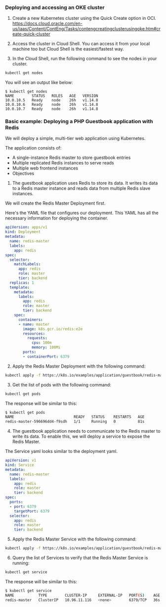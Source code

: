 ### Deploying and accessing an OKE cluster

1. Create a new Kubernetes cluster using the Quick Create option in OCI.
https://docs.cloud.oracle.com/en-us/iaas/Content/ContEng/Tasks/contengcreatingclusterusingoke.htm#create-quick-cluster

2. Access the cluster in Cloud Shell. You can access it from your local machine too but Cloud Shell is the easiest/fastest way.

3. In the Cloud Shell, run the following command to see the nodes in your cluster.

```sh
kubectl get nodes
```

You will see an output like below:
```
$ kubectl get nodes
NAME        STATUS   ROLES   AGE   VERSION
10.0.10.5   Ready    node    26h   v1.14.8
10.0.10.6   Ready    node    26h   v1.14.8
10.0.10.7   Ready    node    26h   v1.14.8
```

### Basic example: Deploying a PHP Guestbook application with Redis

We will deploy a simple, multi-tier web application using Kubernetes.

The application consists of:

- A single-instance Redis master to store guestbook entries
- Multiple replicated Redis instances to serve reads
- Multiple web frontend instances
- Objectives

1. The guestbook application uses Redis to store its data. It writes its data to a Redis master instance and reads data from multiple Redis slave instances.

We will create the Redis Master Deployment first. 

Here's the YAML file that configures our deployment. This YAML has all the necessary information for deploying the container.



```yaml
apiVersion: apps/v1
kind: Deployment
metadata:
  name: redis-master
  labels:
    app: redis
spec:
  selector:
    matchLabels:
      app: redis
      role: master
      tier: backend
  replicas: 1
  template:
    metadata:
      labels:
        app: redis
        role: master
        tier: backend
    spec:
      containers:
      - name: master
        image: k8s.gcr.io/redis:e2e
        resources:
          requests:
            cpu: 100m
            memory: 100Mi
        ports:
        - containerPort: 6379
```

2. Apply the Redis Master Deployment with the following command:

```sh
kubectl apply -f https://k8s.io/examples/application/guestbook/redis-master-deployment.yaml
```

3. Get the list of pods with the following command:

```sh
kubectl get pods
```

The response will be similar to this:

```sh
$ kubectl get pods
NAME                           READY   STATUS    RESTARTS   AGE
redis-master-596696dd4-f9sdh   1/1     Running   0          81s
```

4. The guestbook application needs to communicate to the Redis master to write its data. To enable this, we will deploy a service to expose the Redis Master.

The Service yaml looks similar to the deployment yaml.

```yaml
apiVersion: v1
kind: Service
metadata:
  name: redis-master
  labels:
    app: redis
    role: master
    tier: backend
spec:
  ports:
  - port: 6379
    targetPort: 6379
  selector:
    app: redis
    role: master
    tier: backend
```

5. Apply the Redis Master Service with the following command:

```sh
kubectl apply -f https://k8s.io/examples/application/guestbook/redis-master-service.yaml
```

6. Query the list of Services to verify that the Redis Master Service is running:

```sh
kubectl get service
```

The response will be similar to this:

```sh
$ kubectl get service                                                                     
NAME           TYPE        CLUSTER-IP     EXTERNAL-IP   PORT(S)    AGE
redis-master   ClusterIP   10.96.11.116   <none>        6379/TCP   36s
```
